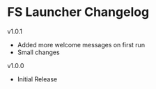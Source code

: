 # FS Launcher Changelog  
    
v1.0.1  
- Added more welcome messages on first run  
- Small changes  
  
v1.0.0  
- Initial Release
